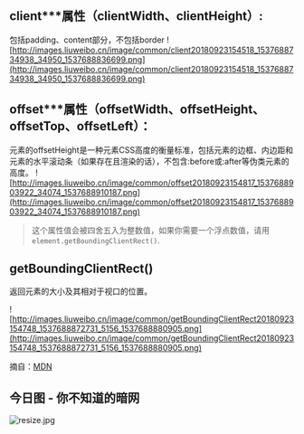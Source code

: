 ## client***属性（clientWidth、clientHeight）:
包括padding、content部分，不包括border
![http://images.liuweibo.cn/image/common/client20180923154518_1537688734938_34950_1537688836699.png](http://images.liuweibo.cn/image/common/client20180923154518_1537688734938_34950_1537688836699.png)
## offset***属性（offsetWidth、offsetHeight、offsetTop、offsetLeft）：
元素的offsetHeight是一种元素CSS高度的衡量标准，包括元素的边框、内边距和元素的水平滚动条（如果存在且渲染的话），不包含:before或:after等伪类元素的高度。
![http://images.liuweibo.cn/image/common/offset20180923154817_1537688903922_34074_1537688910187.png](http://images.liuweibo.cn/image/common/offset20180923154817_1537688903922_34074_1537688910187.png)

>这个属性值会被四舍五入为整数值，如果你需要一个浮点数值，请用` element.getBoundingClientRect()`.

## getBoundingClientRect()
返回元素的大小及其相对于视口的位置。

![http://images.liuweibo.cn/image/common/getBoundingClientRect20180923154748_1537688872731_5156_1537688880905.png](http://images.liuweibo.cn/image/common/getBoundingClientRect20180923154748_1537688872731_5156_1537688880905.png)

摘自：[MDN](https://developer.mozilla.org/zh-CN/docs/Web/API/HTMLElement/offsetHeight)


## 今日图 - 你不知道的暗网
![resize.jpg](../images/resize.jpg)
